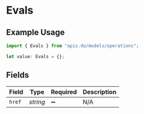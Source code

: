 # Evals

## Example Usage

```typescript
import { Evals } from "apis.do/models/operations";

let value: Evals = {};
```

## Fields

| Field              | Type               | Required           | Description        |
| ------------------ | ------------------ | ------------------ | ------------------ |
| `href`             | *string*           | :heavy_minus_sign: | N/A                |
